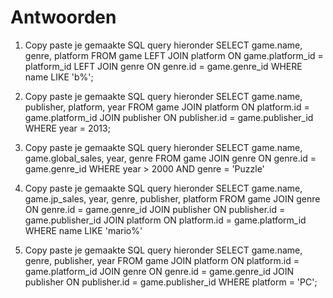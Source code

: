 # Antwoorden

1. Copy paste je gemaakte SQL query hieronder
   SELECT game.name, genre, platform FROM game LEFT JOIN platform ON game.platform_id = platform_id LEFT JOIN genre ON genre.id = game.genre_id WHERE name LIKE 'b%';
   
2. Copy paste je gemaakte SQL query hieronder
    SELECT game.name, publisher, platform, year FROM game JOIN platform ON platform.id = game.platform_id JOIN publisher ON publisher.id = game.publisher_id WHERE year = 2013;

3. Copy paste je gemaakte SQL query hieronder
    SELECT game.name, game.global_sales, year, genre FROM game JOIN genre ON genre.id = game.genre_id WHERE year > 2000 AND genre = 'Puzzle'

4. Copy paste je gemaakte SQL query hieronder
    SELECT game.name, game.jp_sales, year, genre, publisher, platform FROM game JOIN genre ON genre.id = game.genre_id JOIN publisher ON publisher.id = game.publisher_id JOIN platform ON platform.id = game.platform_id WHERE name LIKE 'mario%'

5. Copy paste je gemaakte SQL query hieronder
   SELECT game.name, genre, publisher, year FROM game JOIN platform ON platform.id = game.platform_id JOIN genre ON genre.id = game.genre_id JOIN publisher ON publisher.id = game.publisher_id WHERE platform = 'PC';
